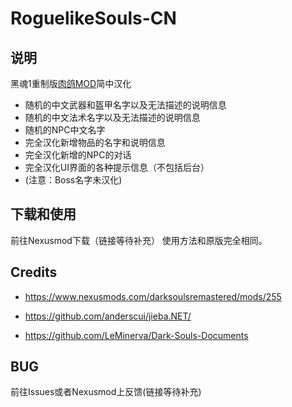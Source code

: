﻿# RoguelikeSouls-CN

## 说明

黑魂1重制版[肉鸽MOD](https://www.nexusmods.com/darksoulsremastered/mods/255)简中汉化

- 随机的中文武器和盔甲名字以及无法描述的说明信息
- 随机的中文法术名字以及无法描述的说明信息
- 随机的NPC中文名字
- 完全汉化新增物品的名字和说明信息
- 完全汉化新增的NPC的对话
- 完全汉化UI界面的各种提示信息（不包括后台）
- (注意：Boss名字未汉化)

## 下载和使用

前往Nexusmod下载（链接等待补充） 使用方法和原版完全相同。

## Credits

- https://www.nexusmods.com/darksoulsremastered/mods/255

- https://github.com/anderscui/jieba.NET/

- https://github.com/LeMinerva/Dark-Souls-Documents

## BUG

前往Issues或者Nexusmod上反馈(链接等待补充)